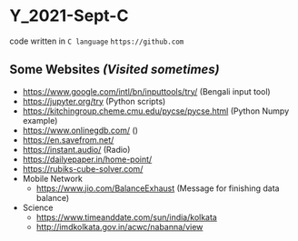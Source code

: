 # Y_2021-Sept-C
code written in `C language`
`https://github.com`

## Some Websites _(Visited sometimes)_
- https://www.google.com/intl/bn/inputtools/try/  (Bengali input tool)
- https://jupyter.org/try (Python scripts)
- https://kitchingroup.cheme.cmu.edu/pycse/pycse.html (Python Numpy example)
- https://www.onlinegdb.com/  ()
- https://en.savefrom.net/  
- https://instant.audio/  (Radio)
- https://dailyepaper.in/home-point/
- https://rubiks-cube-solver.com/
- Mobile Network
  * https://www.jio.com/BalanceExhaust (Message for finishing data balance)
- Science
  * https://www.timeanddate.com/sun/india/kolkata
  * http://imdkolkata.gov.in/acwc/nabanna/view

